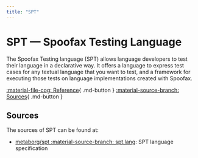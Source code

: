 ```yaml
---
title: "SPT"
---
```

# SPT — Spoofax Testing Language

The Spoofax Testing language (SPT) allows language developers to test their language in a declarative way.  It offers a language to express test cases for any textual language that you want to test, and a framework for executing those tests on language implementations created with Spoofax.

<!--[:material-message-question: How-tos](../../howtos/index.md){ .md-button }-->
[:material-file-cog: Reference](../../references/spt/index.md){ .md-button }
[:material-source-branch: Sources](#sources){ .md-button }


## Sources
The sources of SPT can be found at:

- [metaborg/spt :material-source-branch: spt.lang](https://github.com/metaborg/spt/tree/master/org.metaborg.meta.lang.spt): SPT language specification
